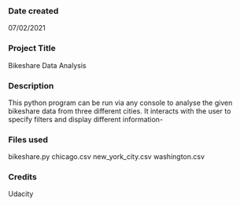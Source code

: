 ### Date created
07/02/2021
### Project Title
Bikeshare Data Analysis
### Description
This python program can be run via any console to analyse the given bikeshare data from three different cities.
It interacts with the user to specify filters and display different information-
### Files used
bikeshare.py
chicago.csv
new_york_city.csv
washington.csv
### Credits
Udacity 
